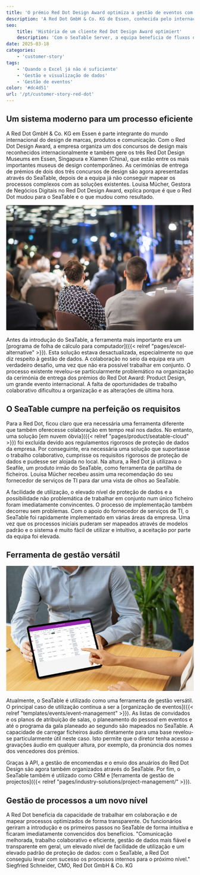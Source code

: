 ```yaml
---
title: 'O prémio Red Dot Design Award optimiza a gestão de eventos com o SeaTable'
description: 'A Red Dot GmbH & Co. KG de Essen, conhecida pelo internacionalmente reconhecido Red Dot Design Award, revolucionou e optimizou a sua gestão de eventos e encomendas. Com o SeaTable Server, a equipa beneficia de fluxos de trabalho transparentes, eficientes e colaborativos e de uma gestão de dados em conformidade com o RGPD.'
seo:
    title: 'História de um cliente Red Dot Design Award optimiert'
    description: 'Com o SeaTable Server, a equipa beneficia de fluxos de trabalho eficientes e colaborativos e de uma gestão de dados em conformidade com o RGPD.'
date: 2025-03-18
categories:
    - 'customer-story'
tags:
    - 'Quando o Excel já não é suficiente'
    - 'Gestão e visualização de dados'
    - 'Gestão de eventos'
color: '#dc4d51'
url: '/pt/customer-story-red-dot'
---
```


## Um sistema moderno para um processo eficiente

A Red Dot GmbH & Co. KG em Essen é parte integrante do mundo internacional do design de marcas, produtos e comunicação. Com o Red Dot Design Award, a empresa organiza um dos concursos de design mais reconhecidos internacionalmente e também gere os três Red Dot Design Museums em Essen, Singapura e Xiamen (China), que estão entre os mais importantes museus de design contemporâneo. As cerimónias de entrega de prémios de dois dos três concursos de design são agora apresentadas através do SeaTable, depois de a equipa já não conseguir mapear os processos complexos com as soluções existentes. Louisa Mücher, Gestora de Negócios Digitais no Red Dot Design Award, explica porque é que o Red Dot mudou para o SeaTable e o que mudou como resultado.

![Imagem do evento Red Dot](Blog_reddot_I1.jpg)

Antes da introdução do SeaTable, a ferramenta mais importante era um [programa de folha de cálculo para computador]({{< relref "pages/excel-alternative" >}}). Esta solução estava desactualizada, especialmente no que diz respeito à gestão de dados. A colaboração no seio da equipa era um verdadeiro desafio, uma vez que não era possível trabalhar em conjunto. O processo existente revelou-se particularmente problemático na organização da cerimónia de entrega dos prémios do Red Dot Award: Product Design, um grande evento internacional. A falta de oportunidades de trabalho colaborativo dificultou a organização e as alterações de última hora.

## O SeaTable cumpre na perfeição os requisitos

Para a Red Dot, ficou claro que era necessária uma ferramenta diferente que também oferecesse colaboração em tempo real nos dados. No entanto, uma solução [em nuvem óbvia]({{< relref "pages/product/seatable-cloud" >}}) foi excluída devido aos regulamentos rigorosos de proteção de dados da empresa. Por conseguinte, era necessária uma solução que suportasse o trabalho colaborativo, cumprisse os requisitos rigorosos de proteção de dados e pudesse ser alojada no local. Na altura, a Red Dot já utilizava o Seafile, um produto irmão do SeaTable, como ferramenta de partilha de ficheiros. Louisa Mücher recebeu assim uma recomendação do seu fornecedor de serviços de TI para dar uma vista de olhos ao SeaTable.

A facilidade de utilização, o elevado nível de proteção de dados e a possibilidade não problemática de trabalhar em conjunto num único ficheiro foram imediatamente convincentes. O processo de implementação também decorreu sem problemas. Com o apoio do fornecedor de serviços de TI, o SeaTable foi rapidamente implementado em várias áreas da empresa. Uma vez que os processos iniciais puderam ser mapeados através de modelos padrão e o sistema é muito fácil de utilizar e intuitivo, a aceitação por parte da equipa foi elevada.

## Ferramenta de gestão versátil

![Tablet com mesa SeaTable](3-SeaTable-erfuellt-die-Anforderungen-perfekt-1.jpg)

Atualmente, o SeaTable é utilizado como uma ferramenta de gestão versátil. O principal caso de utilização continua a ser a [organização de eventos]({{< relref "templates/events/event-management" >}}). As listas de convidados e os planos de atribuição de salas, o planeamento do pessoal em eventos e até o programa da gala planeado ao segundo são mapeados no SeaTable. A capacidade de carregar ficheiros áudio diretamente para uma base revelou-se particularmente útil neste caso. Isto permite que o diretor tenha acesso a gravações áudio em qualquer altura, por exemplo, da pronúncia dos nomes dos vencedores dos prémios.

Graças à API, a gestão de encomendas e o envio dos anuários do Red Dot Design são agora também organizados através do SeaTable. Por fim, o SeaTable também é utilizado como CRM e [ferramenta de gestão de projectos]({{< relref "pages/industry-solutions/project-management/" >}}).

## Gestão de processos a um novo nível

A Red Dot beneficia da capacidade de trabalhar em colaboração e de mapear processos optimizados de forma transparente. Os funcionários geriram a introdução e os primeiros passos no SeaTable de forma intuitiva e ficaram imediatamente convencidos dos benefícios. "Comunicação melhorada, trabalho colaborativo e eficiente, gestão de dados mais fiável e transparente em geral, um elevado nível de facilidade de utilização e um elevado padrão de proteção de dados: com o SeaTable, a Red Dot conseguiu levar com sucesso os processos internos para o próximo nível." Siegfried Schneider, CMO, Red Dot GmbH & Co. KG
